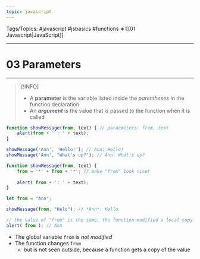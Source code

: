 ```yaml
---
topic: javascript
---
```

Tags/Topics: #javascript #jsbasics #functions 
∗:[[01 Javascript|JavaScript]]  

---
# 03 Parameters

--- 
>[!INFO]
>- A __parameter__ is the variable listed inside the _parentheses_ in the function declaration
>- An ___argument___ is the value that is passed to the function when it is called

```javascript
function showMessage(from, text) { // paraemeters: from, text
	alert(from + ' : ' + text);
}

showMessage('Ann', 'Hello!'); // Ann: Hello!
showMessage('Ann', "What's up?"); // Ann: What's up?
```

```javascript
function showMessage(from, text) {
	from = '*' + from + '*'; // make "from" look nicer
	
	alert( from + ': ' + text);
}

let from = "Ann";

showMessage(from, "Helo"); // *Ann*: Hello

// the value of "from" is the same, the function modified a local copy
alert( from ); // Ann
```
- The global variable `from` is _not modified_
- The function changes `from`
	- but is not seen outside, because a function gets a copy of the value